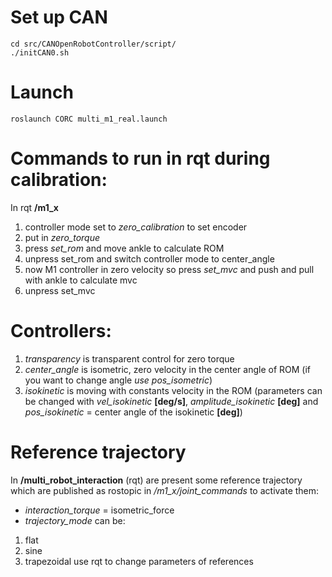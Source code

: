 # Set up CAN 

```
cd src/CANOpenRobotController/script/
./initCAN0.sh
```

# Launch 

```
roslaunch CORC multi_m1_real.launch 
```
# Commands to run in rqt during calibration:
In rqt **/m1_x**
1) controller mode set to *zero_calibration* to set encoder
2) put in *zero_torque* 
3) press *set_rom* and move ankle to calculate ROM
3) unpress set_rom and switch controller mode to center_angle 
4) now M1 controller in zero velocity so press *set_mvc* and push and pull with ankle to calculate mvc
5) unpress set_mvc

# Controllers:

1) *transparency* is transparent control for zero torque
2) *center_angle* is isometric, zero velocity in the center angle of ROM (if you want to change angle *use pos_isometric*)
3) *isokinetic* is moving with constants velocity in the ROM (parameters can be changed with *vel_isokinetic* **[deg/s]**, *amplitude_isokinetic* **[deg]** and *pos_isokinetic* = center angle of the isokinetic **[deg]**)

# Reference trajectory

In **/multi_robot_interaction** (rqt) are present some reference trajectory which are published as rostopic in */m1_x/joint_commands* to activate them:

- *interaction_torque* = isometric_force
- *trajectory_mode* can be:
1) flat
2) sine
3) trapezoidal
use rqt to change parameters of references
